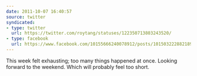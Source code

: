 ```yaml
---
date: 2011-10-07 16:40:57
source: twitter
syndicated:
- type: twitter
  url: https://twitter.com/roytang/statuses/122350713803243520/
- type: facebook
  url: https://www.facebook.com/10155666240078912/posts/10150322288218912
---
```


This week felt exhausting; too many things happened at once. Looking forward to the weekend. Which will probably feel too short.